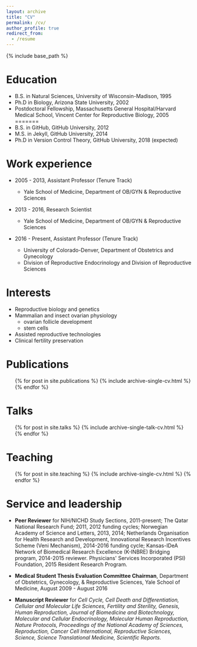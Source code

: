 ```yaml
---
layout: archive
title: "CV"
permalink: /cv/
author_profile: true
redirect_from:
  - /resume
---
```


{% include base_path %}

Education
======
* B.S. in Natural Sciences, University of Wisconsin-Madison, 1995
* Ph.D in Biology, Arizona State University, 2002
* Postdoctoral Fellowship, Massachusetts General Hospital/Harvard Medical School, Vincent Center for Reproductive Biology, 2005
=======
* B.S. in GitHub, GitHub University, 2012
* M.S. in Jekyll, GitHub University, 2014
* Ph.D in Version Control Theory, GitHub University, 2018 (expected)

Work experience
======
* 2005 - 2013, Assistant Professor (Tenure Track)
  * Yale School of Medicine, Department of OB/GYN & Reproductive Sciences

* 2013 - 2016, Research Scientist
  * Yale School of Medicine, Department of OB/GYN & Reproductive Sciences

* 2016 - Present, Assistant Professor (Tenure Track)
  * University of Colorado-Denver, Department of Obstetrics and Gynecology
  * Division of Reproductive Endocrinology and Division of Reproductive Sciences

Interests
======
* Reproductive biology and genetics
* Mammalian and insect ovarian physiology
  * ovarian follicle development
  * stem cells
* Assisted reproductive technologies
* Clinical fertility preservation

Publications
======
  <ul>{% for post in site.publications %}
    {% include archive-single-cv.html %}
  {% endfor %}</ul>

Talks
======
  <ul>{% for post in site.talks %}
    {% include archive-single-talk-cv.html %}
  {% endfor %}</ul>

Teaching
======
  <ul>{% for post in site.teaching %}
    {% include archive-single-cv.html %}
  {% endfor %}</ul>

Service and leadership
======

* **Peer Reviewer** for NIH/NICHD Study Sections, 2011-present; The Qatar National Research Fund; 2011, 2012 funding cycles; Norwegian Academy of Science and Letters, 2013, 2014; Netherlands Organisation for Health Research and Development, Innovational Research Incentives Scheme (Veni Mechanism), 2014-2016 funding cycle; Kansas-IDeA Network of Biomedical Research Excellence (K-INBRE) Bridging program, 2014-2015 reviewer. Physicians' Services Incorporated (PSI) Foundation, 2015 Resident Research Program.

* **Medical Student Thesis Evaluation Committee Chairman**, Department of Obstetrics, Gynecology, & Reproductive Sciences, Yale School of Medicine, August 2009 - August 2016

* **Manuscript Reviewer** for *Cell Cycle, Cell Death and Differentiation, Cellular and Molecular Life Sciences, Fertility and Sterility, Genesis, Human Reproduction, Journal of Biomedicine and Biotechnology, Molecular and Cellular Endocrinology, Molecular Human Reproduction, Nature Protocols, Proceedings of the National Academy of Sciences, Reproduction, Cancer Cell International, Reproductive Sciences, Science, Science Translational Medicine, Scientific Reports.*
